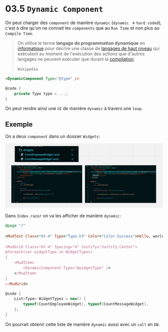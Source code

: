 # 03.5 `Dynamic Component`

On peut charger des `component` de manière `dynamic` (`dynamic ` ≠ `hard coded`), c'est à dire qu'on ne connait les `components` que au `Run Time` et non plus au `Compile Time`.

> On utilise le terme **langage de programmation dynamique** en [informatique](https://fr.wikipedia.org/wiki/Informatique) pour décrire une classe de [langages de haut niveau](https://fr.wikipedia.org/wiki/Langage_de_haut_niveau) qui exécutent au moment de l'exécution des actions que d'autres langages ne peuvent exécuter que durant la [compilation](https://fr.wikipedia.org/wiki/Compilateur).
>
> `Wikipedia`

```html
<DynamicComponent Type="@type" />
```

```cs
@code {
    private Type type = ...;
}
```

On peut rendre ainsi une `UI` de manière `dynamic` à travers une `loop`.



## Exemple

On a deux `component` dans un dossier `Widgets`:

<img src="assets/two-widgets-render-dynamicly.png" alt="two-widgets-render-dynamicly" />

Dans `Index.razor` on va les afficher de manière `dynamic`:

```ruby
@page "/"

<MudText Class="mt-4" Typo="Typo.h3" Color="Color.Success">Hello, world!</MudText>

<MudGrid Class="mt-4" Spacing="4" Justify="Justify.Center">
@foreach(var widgetType in WidgetTypes)
{
    <MudItem>
        <DynamicComponent Type="@widgetType" />
    </MudItem>
}
</MudGrid>
```

```cs
@code {
    List<Type> WidgetTypes = new() { 
        typeof(CountEmployeeWidget), typeof(CountMessageWidget),
    };
}
```

On pourrait obtenir cette liste de manière `dynamic` aussi avec un `call` en `DB`.